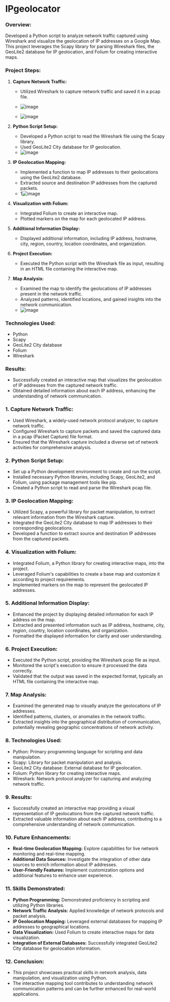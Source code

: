 # IPgeolocator

### Overview:

Developed a Python script to analyze network traffic captured using Wireshark and visualize the geolocation of IP addresses on a Google Map. This project leverages the Scapy library for parsing Wireshark files, the GeoLite2 database for IP geolocation, and Folium for creating interactive maps.

### Project Steps:

1. **Capture Network Traffic:**
    - Utilized Wireshark to capture network traffic and saved it in a pcap file.
  
    - ![image](https://github.com/jeremymonk21/IPgeolocator/assets/153461563/5d4cbf8a-4861-4637-8f75-ee25ea0c41a5)
    - ![image](https://github.com/jeremymonk21/IPgeolocator/assets/153461563/753dd8b8-6725-4ebf-ae52-584d7c5bbe9b)

2. **Python Script Setup:**
    - Developed a Python script to read the Wireshark file using the Scapy library.
    - Used GeoLite2 City database for IP geolocation.
    - ![image](https://github.com/jeremymonk21/IPgeolocator/assets/153461563/91bf9ba9-7957-449d-9c56-86454b9c630c)

3. **IP Geolocation Mapping:**
    - Implemented a function to map IP addresses to their geolocations using the GeoLite2 database.
    - Extracted source and destination IP addresses from the captured packets.
    - 1![image](https://github.com/jeremymonk21/IPgeolocator/assets/153461563/a016d8a9-da8d-49d9-954d-d19d955924b3)

4. **Visualization with Folium:**
    - Integrated Folium to create an interactive map.
    - Plotted markers on the map for each geolocated IP address.
5. **Additional Information Display:**
    - Displayed additional information, including IP address, hostname, city, region, country, location coordinates, and organization.
6. **Project Execution:**
    - Executed the Python script with the Wireshark file as input, resulting in an HTML file containing the interactive map.
7. **Map Analysis:**
    - Examined the map to identify the geolocations of IP addresses present in the network traffic.
    - Analyzed patterns, identified locations, and gained insights into the network communication.
    - ![image](https://github.com/jeremymonk21/IPgeolocator/assets/153461563/85c42f70-3d80-489d-b17f-50c04190c3bb)


### Technologies Used:

- Python
- Scapy
- GeoLite2 City database
- Folium
- Wireshark

### Results:

- Successfully created an interactive map that visualizes the geolocation of IP addresses from the captured network traffic.
- Obtained detailed information about each IP address, enhancing the understanding of network communication.

### **1. Capture Network Traffic:**

- Used Wireshark, a widely-used network protocol analyzer, to capture network traffic.
- Configured Wireshark to capture packets and saved the captured data in a pcap (Packet Capture) file format.
- Ensured that the Wireshark capture included a diverse set of network activities for comprehensive analysis.

### **2. Python Script Setup:**

- Set up a Python development environment to create and run the script.
- Installed necessary Python libraries, including Scapy, GeoLite2, and Folium, using package management tools like pip.
- Created a Python script to read and parse the Wireshark pcap file.

### **3. IP Geolocation Mapping:**

- Utilized Scapy, a powerful library for packet manipulation, to extract relevant information from the Wireshark capture.
- Integrated the GeoLite2 City database to map IP addresses to their corresponding geolocations.
- Developed a function to extract source and destination IP addresses from the captured packets.

### **4. Visualization with Folium:**

- Integrated Folium, a Python library for creating interactive maps, into the project.
- Leveraged Folium's capabilities to create a base map and customize it according to project requirements.
- Implemented markers on the map to represent the geolocated IP addresses.

### **5. Additional Information Display:**

- Enhanced the project by displaying detailed information for each IP address on the map.
- Extracted and presented information such as IP address, hostname, city, region, country, location coordinates, and organization.
- Formatted the displayed information for clarity and user understanding.

### **6. Project Execution:**

- Executed the Python script, providing the Wireshark pcap file as input.
- Monitored the script's execution to ensure it processed the data correctly.
- Validated that the output was saved in the expected format, typically an HTML file containing the interactive map.

### **7. Map Analysis:**

- Examined the generated map to visually analyze the geolocations of IP addresses.
- Identified patterns, clusters, or anomalies in the network traffic.
- Extracted insights into the geographical distribution of communication, potentially revealing geographic concentrations of network activity.

### **8. Technologies Used:**

- Python: Primary programming language for scripting and data manipulation.
- Scapy: Library for packet manipulation and analysis.
- GeoLite2 City database: External database for IP geolocation.
- Folium: Python library for creating interactive maps.
- Wireshark: Network protocol analyzer for capturing and analyzing network traffic.

### **9. Results:**

- Successfully created an interactive map providing a visual representation of IP geolocations from the captured network traffic.
- Extracted valuable information about each IP address, contributing to a comprehensive understanding of network communication.

### **10. Future Enhancements:**

- **Real-time Geolocation Mapping:** Explore capabilities for live network monitoring and real-time mapping.
- **Additional Data Sources:** Investigate the integration of other data sources to enrich information about IP addresses.
- **User-Friendly Features:** Implement customization options and additional features to enhance user experience.

### **11. Skills Demonstrated:**

- **Python Programming:** Demonstrated proficiency in scripting and utilizing Python libraries.
- **Network Traffic Analysis:** Applied knowledge of network protocols and packet analysis.
- **IP Geolocation Mapping:** Leveraged external databases for mapping IP addresses to geographical locations.
- **Data Visualization:** Used Folium to create interactive maps for data visualization.
- **Integration of External Databases:** Successfully integrated GeoLite2 City database for geolocation information.

### **12. Conclusion:**

- This project showcases practical skills in network analysis, data manipulation, and visualization using Python.
- The interactive mapping tool contributes to understanding network communication patterns and can be further enhanced for real-world applications.

